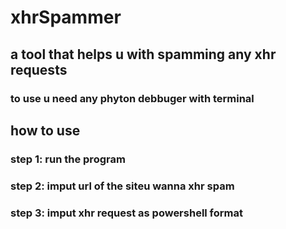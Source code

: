 # xhrSpammer
## a tool that helps u with spamming any xhr requests

### to use u need any phyton debbuger with terminal

## how to use

### step 1: run the program
### step 2: imput url of the siteu wanna xhr spam
### step 3: imput xhr request as powershell format
